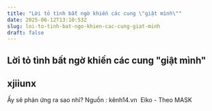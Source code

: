```yaml
---
title: "Lời tỏ tình bất ngờ khiến các cung \"giật mình\""
date: 2025-06-12T13:10:53Z
slug: loi-to-tinh-bat-ngo-khien-cac-cung-giat-minh
draft: false
---
```


## Lời tỏ tình bất ngờ khiến các cung "giật mình"

## xjiiunx

​Ấy sẽ phản ứng ra sao nhỉ?​​ ​Nguồn : kênh14.vn ​ ​Eiko - Theo MASK​